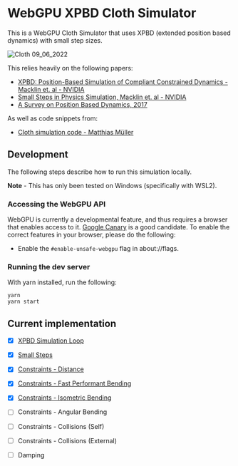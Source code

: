 # WebGPU XPBD Cloth Simulator

This is a WebGPU Cloth Simulator that uses XPBD (extended position based dynamics) with small step sizes.

![Cloth 09_06_2022](https://user-images.githubusercontent.com/24990748/188770782-ee621e1c-bb6d-4b1a-99e6-c37dd77bd287.gif)

This relies heavily on the following papers:
- [XPBD: Position-Based Simulation of Compliant Constrained Dynamics - Macklin et. al - NVIDIA](https://matthias-research.github.io/pages/publications/XPBD.pdf)
- [Small Steps in Physics Simulation, Macklin et. al - NVIDIA](https://matthias-research.github.io/pages/publications/smallsteps.pdf)
- [A Survey on Position Based Dynamics, 2017](http://mmacklin.com/2017-EG-CourseNotes.pdf)

As well as code snippets from:
- [Cloth simulation code - Matthias Müller](https://github.com/matthias-research/pages/blob/master/tenMinutePhysics/14-cloth.html)

## Development

The following steps describe how to run this simulation locally.

**Note** - This has only been tested on Windows (specifically with WSL2). 

### Accessing the WebGPU API

WebGPU is currently a developmental feature, and thus requires a browser that enables access to it. [Google Canary](https://www.google.com/chrome/canary/) is a good candidate. To enable the correct features in your browser, please do the following:

- Enable the `#enable-unsafe-webgpu` flag in about://flags.

### Running the dev server 

With yarn installed, run the following:

```
yarn
yarn start
```

## Current implementation

- [x] [XPBD Simulation Loop](https://www.carmencincotti.com/2022-08-08/xpbd-extended-position-based-dynamics/)
- [x] [Small Steps](https://www.carmencincotti.com/2022-08-08/xpbd-extended-position-based-dynamics/)
- [x] [Constraints - Distance](https://www.carmencincotti.com/2022-08-22/the-distance-constraint-of-xpbd/)
- [x] [Constraints - Fast Performant Bending](https://www.carmencincotti.com/2022-09-05/the-most-performant-bending-constraint-of-xpbd/)
- [x] [Constraints - Isometric Bending](https://www.carmencincotti.com/2022-08-29/the-isometric-bending-constraint-of-xpbd/)
- [ ] Constraints - Angular Bending
- [ ] Constraints - Collisions (Self)
- [ ] Constraints - Collisions (External)
- [ ] Damping

